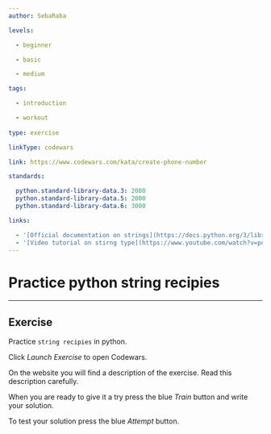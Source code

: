 ```yaml
---
author: SebaRaba

levels:

  - beginner

  - basic

  - medium

tags:

  - introduction

  - workout
  
type: exercise

linkType: codewars

link: https://www.codewars.com/kata/create-phone-number

standards:

  python.standard-library-data.3: 2000
  python.standard-library-data.5: 2000
  python.standard-library-data.6: 3000

links:

  - '[Official documentation on strings](https://docs.python.org/3/library/string.html){website}'
  - '[Video tutorial on stirng type](https://www.youtube.com/watch?v=pqmhZcPpTys){video}'
---
```


# Practice python string recipies

---
## Exercise

Practice `string recipies` in python.

Click *Launch Exercise* to open Codewars.

On the website you will find a description of the exercise. Read this description carefully. 

When you are ready to give it a try press the blue *Train* button and write your solution. 

To test your solution press the blue *Attempt* button.

